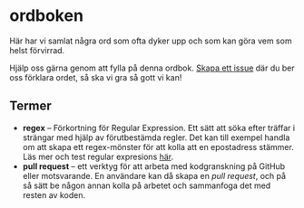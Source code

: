 # ordboken
Här har vi samlat några ord som ofta dyker upp och som kan göra vem som helst förvirrad.

Hjälp oss gärna genom att fylla på denna ordbok. [Skapa ett issue](https://github.com/LiTHehack/ordboken/issues/new) 
där du ber oss förklara ordet, så ska vi gra så gott vi kan!

## Termer

* **regex** – Förkortning för Regular Expression. Ett sätt att söka efter träffar i strängar med hjälp av förutbestämda regler. Det kan till exempel handla om att skapa ett regex-mönster för att kolla att en epostadress stämmer. Läs mer och test regular expresions [här](http://www.regexr.com/).
* **pull request** – ett verktyg för att arbeta med kodgranskning på GitHub eller motsvarande. En användare kan då skapa en *pull request*, och på så sätt be någon annan kolla på arbetet och sammanfoga det med resten av koden.
